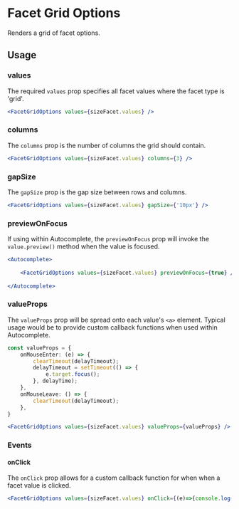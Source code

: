 # Facet Grid Options

Renders a grid of facet options.

## Usage

### values
The required `values` prop specifies all facet values where the facet type is 'grid'.

```jsx
<FacetGridOptions values={sizeFacet.values} />
```

### columns
The `columns` prop is the number of columns the grid should contain.

```jsx
<FacetGridOptions values={sizeFacet.values} columns={3} />
```

### gapSize
The `gapSize` prop is the gap size between rows and columns.

```jsx
<FacetGridOptions values={sizeFacet.values} gapSize={'10px'} />
```

### previewOnFocus
If using within Autocomplete, the `previewOnFocus` prop will invoke the `value.preview()` method when the value is focused. 

```jsx
<Autocomplete>
	
	<FacetGridOptions values={sizeFacet.values} previewOnFocus={true} />
	
</Autocomplete>
```

### valueProps
The `valueProps` prop will be spread onto each value's `<a>` element. Typical usage would be to provide custom callback functions when used within Autocomplete.

```typescript
const valueProps = {
	onMouseEnter: (e) => {
		clearTimeout(delayTimeout);
		delayTimeout = setTimeout(() => {
			e.target.focus();
		}, delayTime);
	},
	onMouseLeave: () => {
		clearTimeout(delayTimeout);
	},
}
```

```jsx
<FacetGridOptions values={sizeFacet.values} valueProps={valueProps} />
```

### Events

#### onClick
The `onClick` prop allows for a custom callback function for when when a facet value is clicked.

```jsx
<FacetGridOptions values={sizeFacet.values} onClick={(e)=>{console.log(e)}} />
```
